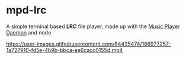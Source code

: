 # mpd-lrc
A simple terminal based **LRC** file player, made up with the [Music Player Daemon](https://www.musicpd.org/) and node.

https://user-images.githubusercontent.com/84435474/186977257-1a727910-fd5e-4b9b-bbca-ae6cacc0155d.mp4

